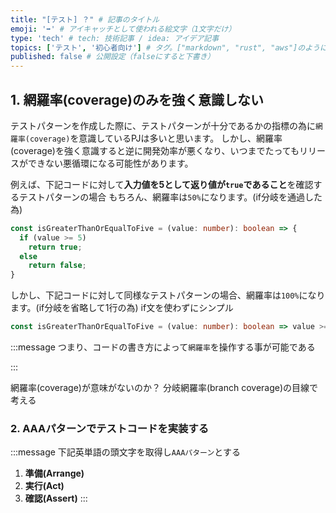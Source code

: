 ```yaml
---
title: "[テスト] ？" # 記事のタイトル
emoji: '➡' # アイキャッチとして使われる絵文字（1文字だけ）
type: 'tech' # tech: 技術記事 / idea: アイデア記事
topics: ['テスト', '初心者向け'] # タグ。["markdown", "rust", "aws"]のように指定する
published: false # 公開設定（falseにすると下書き）
---
```




## 1. 網羅率(coverage)のみを強く意識しない
テストパターンを作成した際に、テストパターンが十分であるかの指標の為に`網羅率(coverage)`を意識しているPJは多いと思います。
しかし、網羅率(coverage)を強く意識すると逆に開発効率が悪くなり、いつまでたってもリリースができない悪循環になる可能性があります。

例えば、下記コードに対して**入力値を5として返り値が`true`であること**を確認するテストパターンの場合
もちろん、網羅率は`50%`になります。(if分岐を通過した為)
```ts
const isGreaterThanOrEqualToFive = (value: number): boolean => {
  if (value >= 5)
    return true;
  else
    return false;
}
```

しかし、下記コードに対して同様なテストパターンの場合、網羅率は`100%`になります。(if分岐を省略して1行の為)
if文を使わずにシンプル
```ts
const isGreaterThanOrEqualToFive = (value: number): boolean => value >= 5;
```

:::message
つまり、コードの書き方によって`網羅率`を操作する事が可能である

:::

網羅率(coverage)が意味がないのか？
分岐網羅率(branch coverage)の目線で考える

### 2. AAAパターンでテストコードを実装する
:::message
下記英単語の頭文字を取得し`AAAパターン`とする
1. **準備(Arrange)**
2. **実行(Act)**
3. **確認(Assert)**
:::
